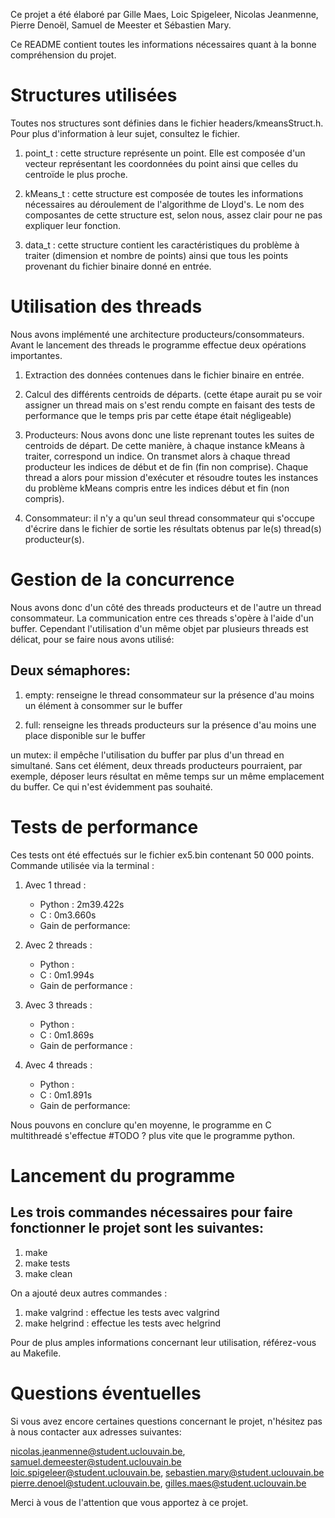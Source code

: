 Ce projet a été élaboré par Gille Maes, Loic Spigeleer, Nicolas Jeanmenne, Pierre Denoël, Samuel de Meester et Sébastien
Mary.

Ce README contient toutes les informations nécessaires quant à la bonne compréhension du projet.

# Structures utilisées

Toutes nos structures sont définies dans le fichier headers/kmeansStruct.h. Pour plus d'information à leur sujet,
consultez le fichier.

1. point_t : cette structure représente un point. Elle est composée d'un vecteur représentant les coordonnées du point
   ainsi que celles du centroïde le plus proche.

1. kMeans_t : cette structure est composée de toutes les informations nécessaires au déroulement de l'algorithme de
   Lloyd's. Le nom des composantes de cette structure est, selon nous, assez clair pour ne pas expliquer leur fonction.

1. data_t : cette structure contient les caractéristiques du problème à traiter (dimension et nombre de points)
   ainsi que tous les points provenant du fichier binaire donné en entrée.

# Utilisation des threads

Nous avons implémenté une architecture producteurs/consommateurs. Avant le lancement des threads le programme effectue
deux opérations importantes.

1. Extraction des données contenues dans le fichier binaire en entrée.

1. Calcul des différents centroids de départs. (cette étape aurait pu se voir assigner un thread mais on s'est rendu
   compte en faisant des tests de performance que le temps pris par cette étape était négligeable)

1. Producteurs: Nous avons donc une liste reprenant toutes les suites de centroids de départ. De cette manière, à chaque
   instance kMeans à traiter, correspond un indice. On transmet alors à chaque thread producteur les indices de début et
   de fin (fin non comprise). Chaque thread a alors pour mission d'exécuter et résoudre toutes les instances du problème
   kMeans compris entre les indices début et fin (non compris).

1. Consommateur: il n'y a qu'un seul thread consommateur qui s'occupe d'écrire dans le fichier de sortie les résultats
   obtenus par le(s) thread(s) producteur(s).

# Gestion de la concurrence

Nous avons donc d'un côté des threads producteurs et de l'autre un thread consommateur. La communication entre ces
threads s'opère à l'aide d'un buffer. Cependant l'utilisation d'un même objet par plusieurs threads est délicat, pour se
faire nous avons utilisé:

## Deux sémaphores:

1. empty: renseigne le thread consommateur sur la présence d'au moins un élément à consommer sur le buffer

1. full: renseigne les threads producteurs sur la présence d'au moins une place disponible sur le buffer

un mutex: il empêche l'utilisation du buffer par plus d'un thread en simultané. Sans cet élément, deux threads
producteurs pourraient, par exemple, déposer leurs résultat en même temps sur un même emplacement du buffer. Ce qui
n'est évidemment pas souhaité.

# Tests de performance

Ces tests ont été effectués sur le fichier ex5.bin contenant 50 000 points. Commande utilisée via la terminal :

1. Avec 1 thread :
   * Python : 2m39.422s
   * C      : 0m3.660s
   * Gain de performance:

1. Avec 2 threads :
   * Python :
   * C      : 0m1.994s
   * Gain de performance :

1. Avec 3 threads :
   * Python :
   * C      : 0m1.869s
   * Gain de performance :

1. Avec 4 threads :
   * Python :
   * C      : 0m1.891s
   * Gain de performance:

Nous pouvons en conclure qu'en moyenne, le programme en C multithreadé s'effectue #TODO ? plus vite que le programme
python.

# Lancement du programme

## Les trois commandes nécessaires pour faire fonctionner le projet sont les suivantes:

1. make
1. make tests
1. make clean

On a ajouté deux autres commandes :

1. make valgrind : effectue les tests avec valgrind
1. make helgrind : effectue les tests avec helgrind

Pour de plus amples informations concernant leur utilisation, référez-vous au Makefile.

# Questions éventuelles

Si vous avez encore certaines questions concernant le projet, n'hésitez pas à nous contacter aux adresses suivantes:

nicolas.jeanmenne@student.uclouvain.be, samuel.demeester@student.uclouvain.be loic.spigeleer@student.uclouvain.be,
sebastien.mary@student.uclouvain.be pierre.denoel@student.uclouvain.be, gilles.maes@student.uclouvain.be

Merci à vous de l'attention que vous apportez à ce projet.